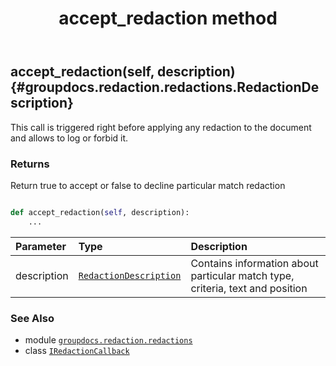 ﻿---
title: accept_redaction method
second_title: GroupDocs.Redaction for Python via .NET API References
description: 
type: docs
weight: 20
url: /groupdocs.redaction.redactions/iredactioncallback/accept_redaction/
is_root: false
---

## accept_redaction(self, description) {#groupdocs.redaction.redactions.RedactionDescription}

This call is triggered right before applying any redaction to the document and allows to log or forbid it.


### Returns 


Return true to accept or false to decline particular match redaction


```python

def accept_redaction(self, description):
    ...
```


| Parameter | Type | Description |
| :- | :- | :- |
| description | [`RedactionDescription`](/redaction/python-net/groupdocs.redaction.redactions/redactiondescription) | Contains information about particular match type, criteria, text and position |



### See Also
* module [`groupdocs.redaction.redactions`](../../)
* class [`IRedactionCallback`](/redaction/python-net/groupdocs.redaction.redactions/iredactioncallback)
